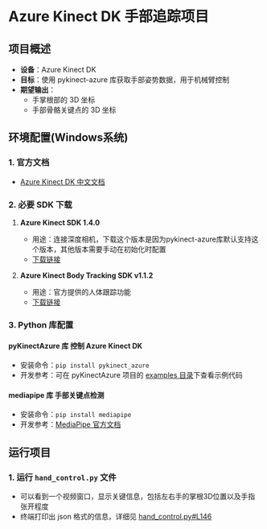# Azure Kinect DK 手部追踪项目

## 项目概述
- **设备**：Azure Kinect DK
- **目标**：使用 pykinect-azure 库获取手部姿势数据，用于机械臂控制
- **期望输出**：
  - 手掌根部的 3D 坐标
  - 手部骨骼关键点的 3D 坐标

## 环境配置(Windows系统)

### 1. 官方文档
- [Azure Kinect DK 中文文档](https://learn.microsoft.com/zh-cn/previous-versions/azure/kinect-dk/)

### 2. 必要 SDK 下载
1. **Azure Kinect SDK 1.4.0**
   - 用途：连接深度相机，下载这个版本是因为pykinect-azure库默认支持这个版本，其他版本需要手动在初始化时配置
   - [下载链接](https://download.microsoft.com/download/4/5/a/45aa3917-45bf-4f24-b934-5cff74df73e1/Azure%20Kinect%20SDK%201.4.0.exe)

2. **Azure Kinect Body Tracking SDK v1.1.2**
   - 用途：官方提供的人体跟踪功能
   - [下载链接](https://www.microsoft.com/en-us/download/details.aspx?id=104221)

### 3. Python 库配置
#### pyKinectAzure 库 控制 Azure Kinect DK
- 安装命令：`pip install pykinect_azure`
- 开发参考：可在 pyKinectAzure 项目的 [examples 目录](https://github.com/ibaiGorordo/pyKinectAzure/tree/master/examples)下查看示例代码

#### mediapipe 库 手部关键点检测
- 安装命令：`pip install mediapipe`
- 开发参考：[MediaPipe 官方文档](https://mediapipe.dev/getting_started/python)

## 运行项目
### 1. 运行 `hand_control.py` 文件
  - 可以看到一个视频窗口，显示关键信息，包括左右手的掌根3D位置以及手指张开程度
  - 终端打印出 json 格式的信息，详细见 [hand_control.py#L146](hand_control.py#L146)
